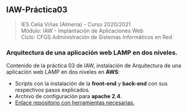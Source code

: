 ## IAW-Práctica03
> IES Celia Viñas (Almería) - Curso 2020/2021   
> Módulo: IAW - Implantación de Aplicaciones Web  
> Ciclo: CFGS Administración de Sistemas Informáticos en Red  

### Arquitectura de una aplicación web LAMP en dos niveles.
Contenido de la práctica 03 de IAW, instalación de Arquitectura de una aplicación web LAMP en dos niveles en **AWS**:


- Scripts con la instalación de la **front-end** y **back-end** con sus respectivos pasos explicados.
- Archivo de configuración para **apache 2.4**.
- [Enlace repositorio con herramientas necesarias.][GitHub]





[GitHub]: https://github.com/jacobo87/IAW-Practica03
